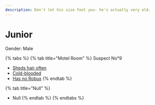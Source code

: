 ```yaml
---
description: Don't let his size fool you- he's actually very old.
---
```


# Junior

Gender: Male

{% tabs %}
{% tab title="Motel Room" %}
Suspect No°9

* [Sheds hair often](https://armless-detective-wiki-1.gitbook.io/armless-detective-wiki/clues/clues/shedshairoftenly)
* [Cold-blooded](https://armless-detective-wiki-1.gitbook.io/armless-detective-wiki/clues/clues/cold-blooded)
* [Has no Robux](https://armless-detective-wiki-1.gitbook.io/armless-detective-wiki/clues/clues/hasnorobux)
{% endtab %}

{% tab title="Null" %}
* Null
{% endtab %}
{% endtabs %}
